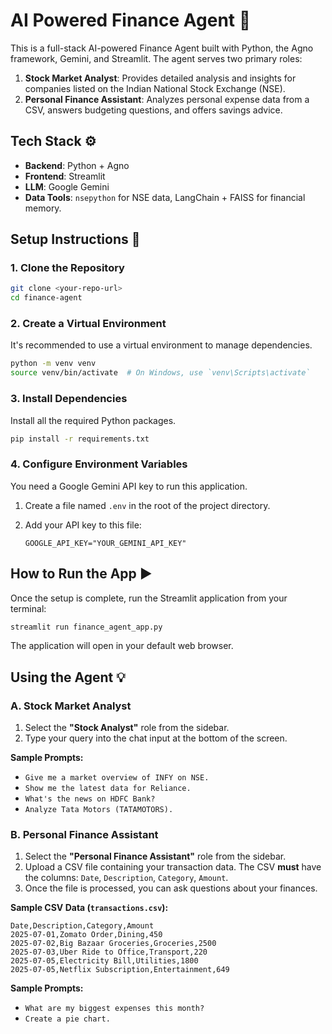 # AI Powered Finance Agent 🤖

This is a full-stack AI-powered Finance Agent built with Python, the Agno framework, Gemini, and Streamlit. The agent serves two primary roles:

1.  **Stock Market Analyst**: Provides detailed analysis and insights for companies listed on the Indian National Stock Exchange (NSE).
2.  **Personal Finance Assistant**: Analyzes personal expense data from a CSV, answers budgeting questions, and offers savings advice.

## Tech Stack ⚙️

-   **Backend**: Python + Agno
-   **Frontend**: Streamlit
-   **LLM**: Google Gemini
-   **Data Tools**: `nsepython` for NSE data, LangChain + FAISS for financial memory.

## Setup Instructions 🚀

### 1. Clone the Repository

```bash
git clone <your-repo-url>
cd finance-agent
```

### 2. Create a Virtual Environment

It's recommended to use a virtual environment to manage dependencies.

```bash
python -m venv venv
source venv/bin/activate  # On Windows, use `venv\Scripts\activate`
```

### 3. Install Dependencies

Install all the required Python packages.

```bash
pip install -r requirements.txt
```

### 4. Configure Environment Variables

You need a Google Gemini API key to run this application.

1.  Create a file named `.env` in the root of the project directory.
2.  Add your API key to this file:

    ```
    GOOGLE_API_KEY="YOUR_GEMINI_API_KEY"
    ```

## How to Run the App ▶️

Once the setup is complete, run the Streamlit application from your terminal:

```bash
streamlit run finance_agent_app.py
```

The application will open in your default web browser.

## Using the Agent 💡

### A. Stock Market Analyst

1.  Select the **"Stock Analyst"** role from the sidebar.
2.  Type your query into the chat input at the bottom of the screen.

**Sample Prompts:**

-   `Give me a market overview of INFY on NSE.`
-   `Show me the latest data for Reliance.`
-   `What's the news on HDFC Bank?`
-   `Analyze Tata Motors (TATAMOTORS).`

### B. Personal Finance Assistant

1.  Select the **"Personal Finance Assistant"** role from the sidebar.
2.  Upload a CSV file containing your transaction data. The CSV **must** have the columns: `Date`, `Description`, `Category`, `Amount`.
3.  Once the file is processed, you can ask questions about your finances.

**Sample CSV Data (`transactions.csv`):**

```csv
Date,Description,Category,Amount
2025-07-01,Zomato Order,Dining,450
2025-07-02,Big Bazaar Groceries,Groceries,2500
2025-07-03,Uber Ride to Office,Transport,220
2025-07-05,Electricity Bill,Utilities,1800
2025-07-05,Netflix Subscription,Entertainment,649
```

**Sample Prompts:**

-   `What are my biggest expenses this month?`
-   `Create a pie chart.`

